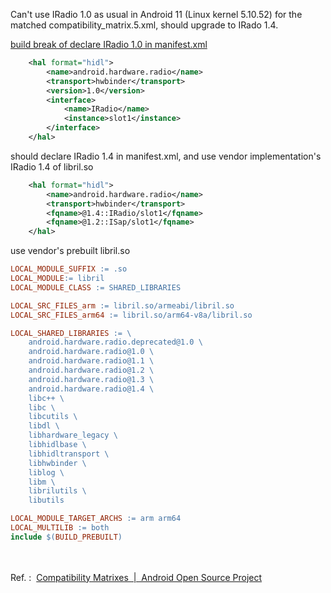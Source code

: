 Can't use IRadio 1.0 as usual in Android 11 (Linux kernel 5.10.52) for the matched compatibility_matrix.5.xml, should upgrade to IRado 1.4.

[build break of declare IRadio 1.0 in manifest.xml](./make.log)
``` xml
    <hal format="hidl">
        <name>android.hardware.radio</name>
        <transport>hwbinder</transport>
        <version>1.0</version>
        <interface>
            <name>IRadio</name>
            <instance>slot1</instance>
        </interface>
    </hal>
```

should declare IRadio 1.4 in manifest.xml, and use vendor implementation's IRadio 1.4 of libril.so
``` xml
    <hal format="hidl">
        <name>android.hardware.radio</name>
        <transport>hwbinder</transport>
        <fqname>@1.4::IRadio/slot1</fqname>
        <fqname>@1.2::ISap/slot1</fqname>
    </hal>
```
use vendor's prebuilt libril.so
``` Makefile
LOCAL_MODULE_SUFFIX := .so
LOCAL_MODULE:= libril
LOCAL_MODULE_CLASS := SHARED_LIBRARIES

LOCAL_SRC_FILES_arm := libril.so/armeabi/libril.so
LOCAL_SRC_FILES_arm64 := libril.so/arm64-v8a/libril.so

LOCAL_SHARED_LIBRARIES := \
    android.hardware.radio.deprecated@1.0 \
    android.hardware.radio@1.0 \
    android.hardware.radio@1.1 \
    android.hardware.radio@1.2 \
    android.hardware.radio@1.3 \
    android.hardware.radio@1.4 \
    libc++ \
    libc \
    libcutils \
    libdl \
    libhardware_legacy \
    libhidlbase \
    libhidltransport \
    libhwbinder \
    liblog \
    libm \
    librilutils \
    libutils

LOCAL_MODULE_TARGET_ARCHS := arm arm64
LOCAL_MULTILIB := both
include $(BUILD_PREBUILT)
```

</br></br>
Ref.&nbsp;:&nbsp;&nbsp;[Compatibility Matrixes  |  Android Open Source Project](https://source.android.google.cn/devices/architecture/vintf/comp-matrices)